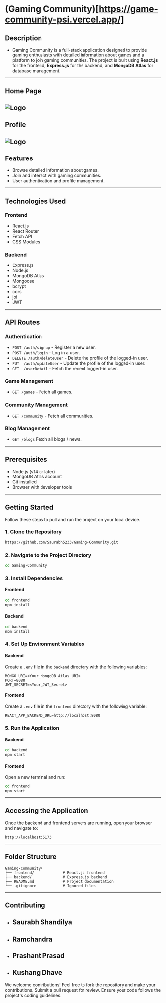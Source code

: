 # (Gaming Community)[https://game-community-psi.vercel.app/]

## Description
- Gaming Community is a full-stack application designed to provide gaming enthusiasts with detailed information about games and a platform to join gaming communities. The project is built using **React.js** for the frontend, **Express.js** for the backend, and **MongoDB Atlas** for database management.
---
## Home Page 
![Logo](https://i.ibb.co/dkQ98Fk/homePage.png)
---
## Profile
![Logo](https://i.ibb.co/18hBG87/profile.png)
---

## Features
- Browse detailed information about games.
- Join and interact with gaming communities.
- User authentication and profile management.

---

## Technologies Used
### Frontend
- React.js
- React Router
- Fetch API
- CSS Modules

### Backend
- Express.js
- Node.js
- MongoDB Atlas
- Mongoose
- bcrypt
- cors
- joi
- JWT

---

## API Routes
### Authentication
- `POST /auth/signup` - Register a new user.
- `POST /auth/login` - Log in a user.
- `DELETE /auth/deleteUser` - Delete the profile of the logged-in user.
- `PUT  /auth/updateUser` - Update the profile of the logged-in user.
- `GET  /userDetail` - Fetch the recent logged-in user.
  

### Game Management
- `GET /games` - Fetch all games.

### Community Management
- `GET /community` - Fetch all communities.


### Blog Management
- `GET /blogs`  Fetch all blogs / news.

---

## Prerequisites
- Node.js (v14 or later)
- MongoDB Atlas account
- Git installed
- Browser with developer tools

---

## Getting Started
Follow these steps to pull and run the project on your local device.

### 1. Clone the Repository
```bash
https://github.com/Saurabh5233/Gaming-Community.git
```

### 2. Navigate to the Project Directory
```bash
cd Gaming-Community
```

### 3. Install Dependencies
#### Frontend
```bash
cd frontend
npm install
```
#### Backend
```bash
cd backend
npm install
```

### 4. Set Up Environment Variables
#### Backend
Create a `.env` file in the `backend` directory with the following variables:
```env
MONGO_URI=<Your_MongoDB_Atlas_URI>
PORT=8080
JWT_SECRET=<Your_JWT_Secret>
```

#### Frontend
Create a `.env` file in the `frontend` directory with the following variable:
```env
REACT_APP_BACKEND_URL=http://localhost:8080
```

### 5. Run the Application
#### Backend
```bash
cd backend
npm start
```
#### Frontend
Open a new terminal and run:
```bash
cd frontend
npm start
```

---

## Accessing the Application
Once the backend and frontend servers are running, open your browser and navigate to:
```
http://localhost:5173
```

---

## Folder Structure
```
Gaming-Community/
├── frontend/             # React.js frontend
├── backend/              # Express.js backend
├── README.md             # Project documentation
└── .gitignore            # Ignored files
```

---

## Contributing
- ## Saurabh Shandilya
- ## Ramchandra
- ## Prashant Prasad
- ## Kushang Dhave
We welcome contributions! Feel free to fork the repository and make your contributions. Submit a pull request for review. Ensure your code follows the project's coding guidelines.


